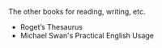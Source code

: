 The other books for reading, writing, etc.
- Roget’s Thesaurus
- Michael Swan's Practical English Usage
